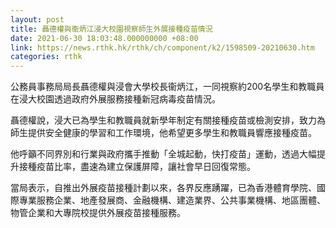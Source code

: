 ```yaml
---
layout: post
title: 聶德權與衞炳江浸大校園視察師生外展接種疫苗情況
date: 2021-06-30 18:03:48.000000000 +08:00
link: https://news.rthk.hk/rthk/ch/component/k2/1598509-20210630.htm
categories: rthk
---
```


公務員事務局局長聶德權與浸會大學校長衞炳江，一同視察約200名學生和教職員在浸大校園透過政府外展服務接種新冠病毒疫苗情況。

聶德權說，浸大已為學生和教職員就新學年制定有關接種疫苗或檢測安排，致力為師生提供安全健康的學習和工作環境，他希望更多學生和教職員響應接種疫苗。

他呼籲不同界別和行業與政府攜手推動「全城起動，快打疫苗」運動，透過大幅提升接種疫苗比率，盡速為建立保護屏障，讓社會早日回復常態。
 
當局表示，自推出外展疫苗接種計劃以來，各界反應踴躍，已為香港體育學院、國際專業服務企業、地產發展商、金融機構、建造業界、公共事業機構、地區團體、物管企業和大專院校提供外展疫苗接種服務。

